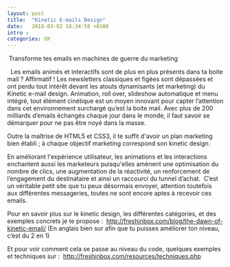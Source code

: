 ```yaml
---
layout: post
title:  "Kinetic E-mails Design"
date:   2018-03-02 10:34:58 +0100
intro : 
categories: UX
---
```

 Transforme tes emails en machines de guerre du marketing

  Les emails animés et interactifs sont de plus en plus présents dans ta boite mail ? Affirmatif ! Les newsletters classiques et figées sont dépassées et ont perdu tout intérêt devant les atouts dynamisants (et marketing) du Kinetic e-mail design. Animation, roll over, slideshow automatique et menu intégré, tout élément cinétique est un moyen innovant pour capter l’attention dans cet environnement surchargé qu’est la boite mail. Avec plus de 200 milliards d’emails échangés chaque jour dans le monde, il faut savoir se démarquer pour ne pas être noyé dans la masse.

Outre la maîtrise de HTML5 et CSS3, il te suffit d'avoir un plan marketing bien établi ; à chaque objectif marketing correspond son kinetic design.

En améliorant l'expérience utilisateur, les animations et les interactions enchantent aussi les marketeurs puisqu'elles amènent une optimisation du nombre de clics, une augmentation de la réactivité, un renforcement de l’engagement du destinataire et ainsi un raccourci du tunnel d’achat.  C’est un véritable petit site que tu peux désormais envoyer, attention toutefois aux différentes messageries, toutes ne sont encore aptes à recevoir ces emails.

Pour en savoir plus sur le kinetic design, les différentes catégories, et des exemples concrets je te propose :  http://freshinbox.com/blog/the-dawn-of-kinetic-email/
(En anglais bien sur afin que tu puisses améliorer ton niveau, c’est du 2 en 1)

Et pour voir comment cela se passe au niveau du code, quelques exemples et techniques sur :  http://freshinbox.com/resources/techniques.php

